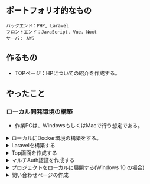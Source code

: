## ポートフォリオ的なもの

```
バックエンド：PHP, Laravel
フロントエンド：JavaScript, Vue. Nuxt
サーバ： AWS
```

## 作るもの

- TOPページ：HPについての紹介を作成する。

## やったこと

### ローカル開発環境の構築

- 作業PCは、WindowsもしくはMacで行う想定である。

<details><summary>ローカルにDocker環境の構築をする。</summary>

**コンポーザ―を同封したPHP用Dockerfileを用意する。**

```Dockerfile:Dockerfile-php
FROM php:7.3-apache

RUN apt update && apt-get install -y git libzip-dev
RUN docker-php-ext-install pdo_mysql zip

RUN curl -sS https://getcomposer.org/installer | php -- --install-dir=/usr/local/bin --filename=composer
ENV COMPOSER_ALLOW_SUPERUSER 1

RUN a2enmod rewrite

WORKDIR /var/backend
```

**docker-compose.ymlを用意する。**

```yaml:docker-compose.yml
version: '3.4'
x-logging:
  &default-logging
  driver: "json-file"
  options:
    max-size: "100k"
    max-file: "3"
volumes:
  mysql_data: { driver: local }
services:

  mysql:
    image: mysql:5.7
    environment:
      MYSQL_ROOT_PASSWORD: password
      MYSQL_DATABASE: laravel
      MYSQL_USER: user
      MYSQL_PASSWORD: password
      TZ: 'Asia/Tokyo'
    volumes:
    - mysql_data:/var/lib/mysql

  backend:
    build:
      context: .
      dockerfile: Dockerfile-php
    logging: *default-logging
    volumes:
    - ./backend:/var/www
    ports:
    - 80:80
```

**コンテナを立ち上げる**

```sh:
$ docker-compose up -d
```
</details>


<details><summary>Laravelを構築する</summary>

```sh:
$ docker-compose exec backend bash
$ composer create-project laravel/laravel=6.* laravel --prefer-dist
$ chmod -R 777 laravel/storage
$ ln -s laravel/public/ ./html
$ cd laravel; composer require barryvdh/laravel-debugbar barryvdh/laravel-ide-helper
$ php artisan ide-helper:generate
```

</details>

<details><summary>Top画面を作成する</summary>

- Laravel側ではBladeテンプレートをメインに画面を製作する。
- CSSはbootstrapを使用する。 https://getbootstrap.com/docs/4.1 
- `welcome.blade.php`をトップ画面とする。

</details>

<details><summary>マルチAuth認証を作成する</summary>

- User,Adminの二種類でAuth認証を実装する。

**Modelのディレクトリ構成**
```
models
  ├── user
  ├── admin
```

**Controllerのディレクトリ構成**
```
controllers
　├── Admin
　│   ├── Auth
　│   │   ├── LoginController.php
　│   │   ├── RegisterController.php
　│   └── HomeController.php
　├── User
　│   ├── Auth
　│   │   ├── LoginController.php
　│   │   ├── RegisterController.php
　│   └── HomeController.php
　└── Controller.php
```
**Viewsのディレクトリ構成**
```
views
  ├── user
  │   ├── auth
  │   │   ├── login.blade.php
  │   │   └── register.blade.php
  │   └── home.blade.php
  │
  ├── admin
  │   ├── auth
  │   │   ├── login.blade.php
  │   │   └── register.blade.php
  │   └── home.blade.php
  │
  └── layouts
      ├── user
      │    └── app.blade.php
      │
      └── admin
          └── app.blade.php
```

**モデルを作成する**

- `.env`ファイルを修正して、Mysqlと接続できるようにしておく。
- `php artisan migrate`を実行して、マイグレーションファイルを作成する。このタイミングで
- Admin用のモデルを作成する。`Models`ディレクトリ配下に作成されるようにする。
```
$ php artisan make:model Models/Admin -m
```

- 上記で作成されるマイグレーションファイルを、標準の`create_users_table.php`と同じようなデータ構成で修正する
```php:
<?php

use Illuminate\Database\Migrations\Migration;
use Illuminate\Database\Schema\Blueprint;
use Illuminate\Support\Facades\Schema;

class CreateAdminsTable extends Migration
{
    /**
     * Run the migrations.
     *
     * @return void
     */
    public function up()
    {
        Schema::create('admins', function (Blueprint $table) {
            $table->bigIncrements('id');
            $table->string('name');
            $table->string('email')->unique();
            $table->timestamp('email_verified_at')->nullable();
            $table->string('password');
            $table->rememberToken();
            $table->timestamps();
        });
    }

    /**
     * Reverse the migrations.
     *
     * @return void
     */
    public function down()
    {
        Schema::dropIfExists('admins');
    }
}
```
- `create_admins_table`を上記のように修正できたら、`php artisan migrate`を実行し、Adminsテーブルを作成する。
- ※マイグレーションファイルの命名ルールは以下の通りである。
  - `YYYY_MM_DD_HHIISS`: 日付の小さいものから実行される
  - `[create/update]_[テーブル名]_table`: そのままクラス名に利用される。
  - 名称は、実はなんでも良いがマイグレーションの実行内容がわかる名前をつけたほうが良い。

**ダミーデータを用意するためにSeederを作成する**

```sh:
$ php artisan make:seeder UsersTableSeeder
$ php artisan make:seeder AdminsTableSeeder
```
- 上記を実行すると、`database/seeds`配下にSeederクラスが作成される。
- 下記のようなダミーデータを各ファイルのrunメソッドに定義する。

```php:
DB::table('users')->insert([
    'name'              => 'user',
    'email'             => 'user@example.com',
    'password'          => Hash::make('user'),
    'remember_token'    => Str::random(10),
]);
DB::table('admins')->insert([
    'name'              => 'admin',
    'email'             => 'admin@example.com',
    'password'          => Hash::make('admin'),
    'remember_token'    => Str::random(10),
]); 
```
- 上記のダミーデータ作成処理が同時に実行されるように、`database/seeds/DatabaseSeeder.php`のrunメソッドに下記を追記する。

```php:
$this->call([
    UsersTableSeeder::class,
    AdminsTableSeeder::class,
]);
```

- 上記までの準備が出来たら、`$ php artisan db:seed`を実行してダミーデータを実際に準備する。

**Userモデルも階層にあわせるようにする**

- Userモデルは標準のままだと、`app`ディレクトリ直下にUser.phpとして設置されるので、`app/Models`配下に移動させておく。
- 移動させたら`User.php`の先頭のほうに定義している`namespace`も`namespace App\Models;`に忘れずに書き換えておく。
- `User.php`をuseしている下記2点もも修正する。
  - app/Http/Controllers/Auth/RegisterController.php
  - config/auth.php

**Admin.phpを実装する**

- 自動生成した`Admin.php`は、下記のように単純なモデル (Eloquent継承クラス) になっていることに注意。
```php:
<?php

namespace App\Models;

use Illuminate\Database\Eloquent\Model;

class Admin extends Model
{
}
```
- `User.php`同様に、`Authenticatable`を継承させるように修正する。
```php:
<?php

namespace App\Models;

use Illuminate\Contracts\Auth\MustVerifyEmail;
use Illuminate\Foundation\Auth\User as Authenticatable;
use Illuminate\Notifications\Notifiable;

class Admin extends Authenticatable
{
    use Notifiable;

    /**
     * The attributes that are mass assignable.
     *
     * @var array
     */
    protected $fillable = [
        'name', 'email', 'password',
    ];

    /**
     * The attributes that should be hidden for arrays.
     *
     * @var array
     */
    protected $hidden = [
        'password', 'remember_token',
    ];

    /**
     * The attributes that should be cast to native types.
     *
     * @var array
     */
    protected $casts = [
        'email_verified_at' => 'datetime',
    ];
}
```

**Guardの追加** 

- `config/auth.php`にAdminの認証方式を追加する。
- 変更点は下記。
  - デフォルトの認証 (`defaults`) を修正する。標準のままだと「web」になっているので、分かりづらいので「user」に返る。
  - `guards`を変更・追加する。「web」を「user」というGuard名に変更。「admin」を追加 (userとほぼ同じ、providerだけ`admins`にする)。
  - `providers`に追加。「users」と同じような構成で「admins」を追加。「model」は「`App\Models\Admin::class`」を指定する。
  - `passwords`に追加。「users」と同じような構成で「admins」を追加。「provider」だけ「`admins`」にする。

**HomeControllerの作成**

- Controllers配下にAdminとUserディレクトリを作成
- それぞれのディレクトリに`HomeController`を作成する。`HomeController`は、ログイン後に表示する画面出力用。
```sh:
php artisan make:controller Admin/HomeController --resource
php artisan make:controller User/HomeController --resource
```
- 作成したら、`__construct`メソッドと`index`メソッドの実装を行う。
```php:
    public function __construct()
    {
        // User/HomeControllerの場合
        $this->middleware('auth:user');
        // Admin/HomeControllerの場合
        $this->middleware('auth:admin');
    }

    public function index()
    {
        return view('user.home');
    }
```

**ルーティング設定を行う**

- `routes/web.php`に、作成したControllerとのパスを紐づとAuth認証をそれぞれ指定
```php:
// User
Route::namespace('User')->prefix('user')->name('user.')->group(function () {

    // ログイン認証関連
    Auth::routes([
        'register' => true,
        'reset'    => false,
        'verify'   => false
    ]);

    // ログイン認証後
    Route::middleware('auth:user')->group(function () {
        // TOPページ
        Route::resource('home', 'HomeController', ['only' => 'index']);
    });
});
// Admin 
Route::namespace('Admin')->prefix('admin')->name('admin.')->group(function () {

    // ログイン認証関連
    Auth::routes([
        'register' => true,
        'reset'    => false,
        'verify'   => false
    ]);

    // ログイン認証後
    Route::middleware('auth:admin')->group(function () {
        // TOPページ
        Route::resource('home', 'HomeController', ['only' => 'index']);
    });
});
```

- `Route::namespace`: 名前空間下のコントローラを表す。`App\Http\Controllers\Admin`等。同じコントローラー名でも見やすかったり、ディレクトリに分けてルートが書ける
- `name`: 名前付きルート。特定のルートへのURLを生成する。
- `prefix`: ルートプレフィックス。グループ内の各ルートに対して、指定されたURIのプレフィックスを指定する。`admin/register`等。
- `only`: 必要なリソースを限定する。上記の場合、`HomeController`はindexしかいらない。

**$redirectToの設定**

- $redirectToのプロパティは`RouteServiceProvider`の定数で管理する。
- 従来、認証関連のリダイレクトは、認証関連のコントローラーの`RedirectTo`プロパティで管理していたが、Ver6.8からRouteServiceProviderの定数HOMEに集約された。
- 具体的には、`app/Providers/RouteServiceProvider.php`で以下のように、それぞれのリダイレクト先を設定する。
```php:
    // Userのリダイレクト先
    public const HOME = '/user/home';
    // Adminのリダイレクト先
    public const ADMIN_HOME = '/admin/home'; 
```
- 未ログイン時の挙動を設定する必要があるので、`app/Http/Middleware/Authenticate.php`に、未ログイン時にログイン認証が必要なページにアクセスした時のリダイレクト先を指定する。
```php:
namespace App\Http\Middleware;

use Illuminate\Support\Facades\Route;
use Illuminate\Auth\Middleware\Authenticate as Middleware;

class Authenticate extends Middleware
{
    protected $user_route  = 'user.login';
    protected $admin_route = 'admin.login';

    protected function redirectTo($request)
    {
        // ルーティングに応じて未ログイン時のリダイレクト先を振り分ける
        if (!$request->expectsJson()) {
            if (Route::is('user.*')) {
                return route($this->user_route);
            } elseif (Route::is('admin.*')) {
                return route($this->admin_route);
            }
        }
    }
}
```
- また、にログインしてる時に`/login`にアクセスしてきた時のリダイレクト先を`app/Http/Middleware/RedirectIfAuthenticated.php`で指定する。
```php:
<?php

namespace App\Http\Middleware;

use App\Providers\RouteServiceProvider;
use Closure;
use Illuminate\Support\Facades\Auth;

class RedirectIfAuthenticated
{
    /**
     * Handle an incoming request.
     *
     * @param  \Illuminate\Http\Request  $request
     * @param  \Closure  $next
     * @param  string|null  $guard
     * @return mixed
     */
    public function handle($request, Closure $next, $guard = null)
    {
        if (Auth::guard($guard)->check() && $guard === 'user') {
            return redirect(RouteServiceProvider::HOME);
        } elseif (Auth::guard($guard)->check() && $guard === 'admin') {
            return redirect(RouteServiceProvider::ADMIN_HOME);
        }

        return $next($request);
    }
}
```

**User,AdminのLoginコントローラおよび新規登録コントローラを作成する**

- 標準の`app/Http/Controllers/Auth/LoginController.php`を参考に、下記2種類のLoginControllerを作成する。
  - `app/Http/Controllers/User/Auth/LoginController.php`
  - `app/Http/Controllers/Admin/Auth/LoginController.php`
- 標準の`app/Http/Controllers/Auth/RegisterController.php`を参考に、下記2種類のLoginControllerを作成する。
  - `app/Http/Controllers/User/Auth/RegisterController.php`
  - `app/Http/Controllers/Admin/Auth/RegisterController.php`

**View側を作成する**

- `resources/views/layouts/user/app.blade.php`にユーザ画面用のレイアウトを実装する。
- `resources/views/layouts/admin/app.blade.php`に管理画面用のレイアウトを実装する。

- レイアウトを実装したら、ログイン画面を作成する。
- ユーザ用のログイン画面は、`resources/views/user/auth/login.blade.php`とする。
- 管理者用のログイン画面は、`resources/views/admin/auth/login.blade.php`とする。
- ユーザ用の新規登録画面は、`resources/views/user/auth/register.blade.php`とする。
- 管理者用の新規登録画面は、`resources/views/admin/auth/register.blade.php`とする。
- ユーザ用のログイン後の画面は、`resources/views/user/home.blade.php`とする。
- 管理者用のログイン後の画面は、`resources/views/admin/home.blade.php`とする。

- CSSがあたってないと見栄えが悪いので、`laravel/ui`のものを採用する。
```sh:
# laravel/uiのインストール Laravel7.xがリリースされて以降、バージョンを付与しないとエラーになっている。
# Laravel 6.xの場合は、 laravel/ui 1.* Laravel7.xの場合は、 laravel/ui
$ composer require laravel/ui 1.* --dev
# ログイン画面の作成
$ php artisan ui vue --auth
# 上記を実行すると以下のようなファイルが追加・変更が行われる。 
#   backend/laravel/webpack.mix.jsの変更。内容的には変わってない。
#   backend/laravel/resources/js/app.jsの変更。 Vueの読み込みとか
#   backend/laravel/resources/js/bootstrap.jsの変更。 popper.jsの読み込みやjqueryの登録とか。
#   backend/laravel/resources/sass/app.scssの変更。variablesの読み込み、Font読み込みなどなど。
#   backend/laravel/routes/web.phpの変更。認証(Auth::routes();)やHomeへのルーティングが追加されている。
#   backend/laravel/app/Http/Controllers/HomeController.phpの新規追加。
#   backend/laravel/resources/js/components/の新規追加
#   backend/laravel/resources/sass/_variables.scss
#   backend/laravel/resources/views/auth/の新規追加
#   backend/laravel/resources/views/home.blade.phpの新規追加
#   backend/laravel/resources/views/layouts/app.blade.phpの新規追加
# ログイン用テーブルの作成 (序盤で行ったのでやらないでよい。)
# $ php artisan migrate
# Node.jsのインストール
$ curl -sL https://deb.nodesource.com/setup_10.x | bash -
$ apt-get install -y nodejs
# 必要なPackageをインストール
$ npm install
# CSS/JSを作成ビルド
$ npm run dev
```
- 上記を実行することで、public配下にコンパイルされたJSとCSSがコンパイルされる。
- おそらく画面レイアウトが綺麗になっているかと思うので、事前に用意したダミーデータでログインを試す。
</details>

<details><summary>プロジェクトをローカルに展開する(Windows 10 の場合)</summary>

```sh:
# プロジェクトをクローンする。
git clone https://github.com/pochon-tech/portfolio.git .
# ローカル環境にコンテナを立ち上げる。
docker-compose up -d
# Laravelのコンテナに接続する。
docker-compose exec backend bash
# vendorディレクトリが無いので、下記のコマンドを実行して作成する。※注意
# cd laravel; composer update
# composer.lockがある場合は下記の方がよい。
# 下記のコマンドだと、composer.jsonではなく、composer.lockファイルを見にいくため、ライブラリ群のバージョンを他のメンバーと統一することができる。
cd laravel
composer install
# ENVファイルを作成する。MYSQLの接続情報等を書き換える。
cp .env.example .env
vi .env
# アプリケーションキーの初期化をおこなう。これを行うと、ユーザーのセッション情報、パスワードの暗号化をよりセキュアにできる。
php artisan key:generate
# マイグレーションを行う
php artisan migrate
# テストデータを準備する。(Seederがある場合)
php artisan db:seed
# もし、[ReflectionException]とかClass ‘HogeHoge’ not foundのようなエラーが出たら、次のコマンドでオートロードの定義を更新
# composer dump-autoload
# 下記のコマンドで、「再マイグレーション＆seed実行」が可能。マイグレーションファイル再定義したときとかに覚えておくと便利。
# php artisan migrate:refresh --seed
# Storageディレクトリを書き込めるようにしておく。
chmod -R 777 storage
# publicディレクトリの参照を設定する。
rm -rf /var/www/html/
ln -s /var/www/laravel/public/ /var/www/html
```

</details>

<details><summary>問い合わせページの作成</summary>

- 前述の手順でローカル環境にプロジェクトをClone。(既存であるなら問題ない)
- 基本的なCRUDを実装する。

**モデルの作成**

```sh:
$ docker-compose run backend bash -c "cd laravel; php artisan make:model Contact --migration"
```
- 上記のコマンドを実行することで、Contactモデルとマイグレーションファイルが自動生成される。
- 作成されたマイグレーションファイルを開き、upメソッドを更新する。

```php:backend\laravel\database\migrations\2020_05_16_034540_create_contacts_table.php
Schema::create('contacts', function (Blueprint $table) {
    $table->increments('id');
    $table->timestamps();
    $table->string('first_name');
    $table->string('last_name');
    $table->string('email');
    $table->string('job_title');
    $table->string('city');   
    $table->string('country');
});
```
- Schemaファサードのcreateメソッドを使用してテーブルを作成することができる。
- createメソッドは引数を2つ受け取る。最初は「テーブル名」で、2つ目は新しいテーブルを定義するために使用する「Blueprint」オブジェクトを受け取るクロージャ。
- 上記の変更が終わったら、下記コマンドで、テーブルの作成を実行する。

```sh:
$ docker-compose run backend bash -c "cd laravel; php artisan migrate"
# Mysqlに接続
$ docker-compose exec mysql bash -c "mysql -uuser -ppassword -Dlaravel"
# どのようなテーブルが作られたか確認
> SHOW CREATE TABLE `contacts`\G;
```
- 続いて、モデルを編集する。
- 生成されたContact.phpをmodelsディレクトリに移動し、下記の変更を行う。

```php:
namespace App\Models; // modelsディレクトリに移動させたので
class Contact extends Model
{
    // ホワイトリスト： $fillableに指定したカラムのみ、create()やfill()、update()で値が代入される。
    // $contact->update($request->all()); <- $fillableに指定していないもの以外は入らない。
    protected $fillable = [
        'first_name', 'last_name', 'email', 'city', 'country', 'job_title'
    ];
    // ブラックリスト：$guardedに指定したカラムのみ、create()やfill()、update()で値が代入されない。
    // $contact->update($request->all()); <- $guardedに指定していないものは全て入り得る
    // protected $guarded = [];
}
```
- $fillableと$guardedは、**Model・DB単位で予期せぬ代入が起こると困るもの**を書く。どちらか一方で構わない。
- $fillableを採用する
  - $fillable を採用する理由として、**Eloquentからの派生Classの$fillableの記述を見るだけで、そのClassが持ちうるプロパティが一目でわかりやすい**。※ただし、Relationは確認できない。
  - $guarded を採用する場合、DBを眺めてClassのプロパティについて調べるコストが発生する。
  - 2〜10個のフィールドがある場合は、fillableを使用するのが適切。それ以上は多くて見づらい。

**コントローラおよびルーティングの作成**

- モデルを作成した後は、下記のコマンドでコントローラを作成する。

```sh:
$ docker-compose run backend bash -c "cd laravel; php artisan make:controller ContactController --resource"
```
- 次に`routes/web.php`ファイルを開き、ルーティングを追加する。

```php:
// Contact系
Route::resource('contacts', 'ContactController');
```
- 上記の一行で、各メソッドに紐づいたルーティングが定義される。
- 紐づいたルーティングの確認は、下記のコマンドを実行することで確認することができる。

```sh:
$ docker-compose run backend bash -c "cd laravel; php artisan route:list"
+--------+-----------+-------------------------------+-----------------------+-------------------------------------------------------------------------+------------------------------------------------------+
| Domain | Method    | URI                           | Name                  | Action                                                                  | Middleware                                           |
+--------+-----------+-------------------------------+-----------------------+-------------------------------------------------------------------------+------------------------------------------------------+
|        | GET|HEAD  | contacts                      | contacts.index        | App\Http\Controllers\ContactController@index                            | web                                                  |
|        | POST      | contacts                      | contacts.store        | App\Http\Controllers\ContactController@store                            | web                                                  |
|        | GET|HEAD  | contacts/create               | contacts.create       | App\Http\Controllers\ContactController@create                           | web                                                  |
|        | GET|HEAD  | contacts/{contact}            | contacts.show         | App\Http\Controllers\ContactController@show                             | web                                                  |
|        | PUT|PATCH | contacts/{contact}            | contacts.update       | App\Http\Controllers\ContactController@update                           | web                                                  |
|        | DELETE    | contacts/{contact}            | contacts.destroy      | App\Http\Controllers\ContactController@destroy                          | web                                                  |
|        | GET|HEAD  | contacts/{contact}/edit       | contacts.edit         | App\Http\Controllers\ContactController@edit                             | web   
```
- ちなみに、RESTful APIのみを公開するコントローラーを作成する場合は、`Route::apiResource('contacts', 'ContactController');`のように、ルーティングに定義することで、HTMLテンプレートの提供に使用されるルートを除外できる。

**CRUD操作の実装**

- まずは、作成されたContactコントローラ内でContactモデルを使用するために、`use`する。

```php:
use App\Models\Contact;
```
- 続いて、`store()メソッド`内で登録処理を実装する。

```php:
    public function store(Request $request)
    {
        // 入力項目のValidate
        $request->validate([
            'first_name'=>'required',
            'last_name'=>'required',
            'email'=>'required'
        ]);
        // モデルインスタンスに値を格納
        $contact = new Contact([
            'first_name' => $request->get('first_name'),
            'last_name' => $request->get('last_name'),
            'email' => $request->get('email'),
            'job_title' => $request->get('job_title'),
            'city' => $request->get('city'),
            'country' => $request->get('country')
        ]);
        // DBへ登録
        $contact->save();
        return redirect('/contacts')->with('success', 'Contact saved!');
    }
```
- 続いて、`create()メソッド`に描画するテンプレートを追加する。

```php:
    public function create()
    {
        return view('contacts.create');
    }
```
- ここで、`create()メソッド`では、使用可能なテンプレート`create.blade.php`が`resources/views/contacts`フォルダ内に存在する必要がある。
- なので、`contacts/create.blade.php`を作成する。

```sh:
$ mkdir backend/laravel/resources/views/contacts
$ touch backend/laravel/resources/views/contacts/create.blade.php
```
- 今回、User側のレイアウトを想定して、テンプレートを実装する。

```php:
@extends('layouts.user.app')

@section('content')
<div class="row">
 <div class="col-sm-8 offset-sm-2">
    <h1 class="display-6">お問い合わせ</h1>
  <div>
    @if ($errors->any())
      <div class="alert alert-danger">
        <ul>
            @foreach ($errors->all() as $error)
              <li>{{ $error }}</li>
            @endforeach
        </ul>
      </div><br />
    @endif
      <form method="post" action="{{ route('contacts.store') }}">
          @csrf
          <div class="form-group">    
              <label for="first_name">First Name:</label>
              <input type="text" class="form-control" name="first_name"/>
          </div>

          <div class="form-group">
              <label for="last_name">Last Name:</label>
              <input type="text" class="form-control" name="last_name"/>
          </div>

          <div class="form-group">
              <label for="email">Email:</label>
              <input type="text" class="form-control" name="email"/>
          </div>
          <div class="form-group">
              <label for="city">City:</label>
              <input type="text" class="form-control" name="city"/>
          </div>
          <div class="form-group">
              <label for="country">Country:</label>
              <input type="text" class="form-control" name="country"/>
          </div>
          <div class="form-group">
              <label for="job_title">Job Title:</label>
              <input type="text" class="form-control" name="job_title"/>
          </div>                         
          <button type="submit" class="btn btn-primary">Add contact</button>
      </form>
  </div>
</div>
</div>
@endsection
```
- 続いて、`index()メソッド`内で一覧取得処理を実装する。

```php:
    public function index()
    {
        $contacts = Contact::all();
        return view('contacts.index', compact('contacts'));
    }
```
- 登録の時と同じように、対応するテンプレートを作成する。

```sh:
$ touch backend/laravel/resources/views/contacts/index.blade.php
```
- 一覧の中身を実装する。

```php:
@extends('layouts.user.app')

@section('content')
<div class="row">
<div class="col-sm-12">
    <h1 class="display-6">お問い合わせ</h1>  
  <table class="table table-striped">
    <thead>
        <tr>
          <td>ID</td>
          <td>Name</td>
          <td>Email</td>
          <td>Job Title</td>
          <td>City</td>
          <td>Country</td>
          <td colspan = 2>Actions</td>
        </tr>
    </thead>
    <tbody>
        @foreach($contacts as $contact)
        <tr>
            <td>{{$contact->id}}</td>
            <td>{{$contact->first_name}} {{$contact->last_name}}</td>
            <td>{{$contact->email}}</td>
            <td>{{$contact->job_title}}</td>
            <td>{{$contact->city}}</td>
            <td>{{$contact->country}}</td>
            <td>
                <a href="{{ route('contacts.edit',$contact->id) }}" class="btn btn-primary">Edit</a>
            </td>
            <td>
                <form action="{{ route('contacts.destroy', $contact->id) }}" method="post">
                  @csrf
                  @method('DELETE')
                  <button class="btn btn-danger" type="submit">Delete</button>
                </form>
            </td>
        </tr>
        @endforeach
    </tbody>
  </table>
<div>
</div>
@endsection
```
- 続いて、`edit()メソッド`に更新対象の情報を取得して更新画面描画処理を実装する。

```php:
    public function edit($id)
    {
        $contact = Contact::find($id);
        return view('contacts.edit', compact('contact'));        
    }
```
- 続いて、`update()メソッド`に実際の更新処理を実装する。

```php:
    public function update(Request $request, $id)
    {
        $request->validate([
            'first_name'=>'required',
            'last_name'=>'required',
            'email'=>'required'
        ]);

        $contact = Contact::find($id);
        $contact->first_name =  $request->get('first_name');
        $contact->last_name = $request->get('last_name');
        $contact->email = $request->get('email');
        $contact->job_title = $request->get('job_title');
        $contact->city = $request->get('city');
        $contact->country = $request->get('country');
        $contact->save();

        return redirect('/contacts')->with('success', 'Contact updated!');
    }
```
- 登録の時と同じように、対応するテンプレートを作成する。

```sh:
$ touch backend/laravel/resources/views/contacts/edit.blade.php
```
- 更新用画面を実装する。

```php:
@extends('layouts.user.app')

@section('content')
<div class="row">
    <div class="col-sm-8 offset-sm-2">
        <h1 class="display-3">Update a contact</h1>

        @if ($errors->any())
        <div class="alert alert-danger">
            <ul>
                @foreach ($errors->all() as $error)
                <li>{{ $error }}</li>
                @endforeach
            </ul>
        </div>
        <br /> 
        @endif
        <form method="post" action="{{ route('contacts.update', $contact->id) }}">
            @method('PATCH') 
            @csrf
            <div class="form-group">

                <label for="first_name">First Name:</label>
                <input type="text" class="form-control" name="first_name" value={{ $contact->first_name }} />
            </div>

            <div class="form-group">
                <label for="last_name">Last Name:</label>
                <input type="text" class="form-control" name="last_name" value={{ $contact->last_name }} />
            </div>

            <div class="form-group">
                <label for="email">Email:</label>
                <input type="text" class="form-control" name="email" value={{ $contact->email }} />
            </div>
            <div class="form-group">
                <label for="city">City:</label>
                <input type="text" class="form-control" name="city" value={{ $contact->city }} />
            </div>
            <div class="form-group">
                <label for="country">Country:</label>
                <input type="text" class="form-control" name="country" value={{ $contact->country }} />
            </div>
            <div class="form-group">
                <label for="job_title">Job Title:</label>
                <input type="text" class="form-control" name="job_title" value={{ $contact->job_title }} />
            </div>
            <button type="submit" class="btn btn-primary">Update</button>
        </form>
    </div>
</div>
@endsection
```
- 続いて、`destroy()`メソッドに削除処理を実装する。

```php:
    public function destroy($id)
    {
        $contact = Contact::find($id);
        $contact->delete();

        return redirect('/contacts')->with('success', 'Contact deleted!');
    }
```
- 今まで、登録・更新・削除処理を実装する中で、noticeを一覧画面へ返すような処理を実装していたので、一覧画面(index.blade.php)でnoticeが表示されうように修正する。

```php:
@section('content')
<div class="col-sm-12">
  @if(session()->get('success'))
    <div class="alert alert-success">
      {{ session()->get('success') }}  
    </div>
  @endif
</div>
```
- 以上で、BaseなCRUD操作の実装が完了。
- 良いタイミングなので、Git Tag付けしておく。

```sh:
# 今までの作業内容をコミットPUSH
$ git add -A; git commit -m"proceeded"; git push origin;
# ローカルのタグを消す
$ git tag -d v1.0
# リモートのタグ消す場合
$ git push origin :v1.0
# タグを付ける
$ git tag -a v1.0 -m 'Base CRUD Application & Multi Auth'
# リモートにタグ反映
$ git push origin v1.0
# リモートにタグ全て反映
#$ git push origin --tags
# タグベースでClone 
$ git clone リポジトリ名 -b ブランチorタグ名
```

**画像アップロード機能追加**

- お問い合わせ画面に画像のアップロード機能を追加する。
- アップロード画像のfilename格納するカラムを追加する必要があるので、マイグレーションファイルを新たに作成する。
- マイグレーションのファイル名は以下を参考に決めた。
  - カラム名はファイル名に含めない。複数カラムの場合や開発途中で名称変更となった場合手間。
  - 日付でユニーク化。
  - _tableは省略。テーブル操作なので。

```sh:
$ docker-compose run backend bash -c "cd laravel; php artisan make:migration modifycontacts_20200516 --table=contacts"
```
- 作成したら、下記のようにカラム追加・削除の定義を行う。

```php:
    public function up()
    {
        Schema::table('contacts', function (Blueprint $table) {
            $table->string('file_name');
        });
    }
    public function down()
    {
        Schema::table('contacts', function (Blueprint $table) {
            $table->dropColumn('file_name');
        });
    }
```
- 追記したら、マイグレーションを実行する。

```sh:
$ docker-compose run backend bash -c "cd laravel; php artisan migrate"
```
- 続いて、テンプレートにfile選択を追加する。Formのenctypeも変更。

```php:
      <form method="post" action="{{ route('contacts.store') }}" enctype="multipart/form-data">
          @csrf
          <div class="form-group">
              <label for="file">file:</label>
              <input type="file" class="form-control" name="file">
          </div>
```
- 続いて、コントローラの`store()メソッド`に処理を追加する。

```php:

    public function store(Request $request)
    {
        // 入力項目のValidate
        $request->validate([
            'file' => 'required|file|image|mimes:jpeg,png,jpg,gif|max:2048',
```
- Validateで指定した夫々の機能について
  - file: フィールドがアップロードに成功したファイルであることをバリデートする。
  - image: フィールドで指定されたファイルが画像(jpg、png、bmp、gif、svg)であることをバリデートする。
  - mimes:foo,bar,…: フィールドで指定されたファイルが拡張子のリストの中のMIMEタイプのどれかと一致することをバリデートする。
  - max: フィールドが最大値として指定された値以下であることをバリデートする。sizeルールと同様の判定方法で、文字列、数値、配列、ファイルが評価される。
- 続いて、`store()メソッド`に画像を保存する処理を追加する。
- 今回はローカルの`storage/images`ディレクトリ配下に画像は保存する。
```php:
    public function store(Request $request)
    {
        $filename = $request->file->store('public/images');
        // モデルインスタンスに値を格納
        $contact = new Contact([
            'file_name' => basename($filename),
```
- また、使用しているContactモデルには、ホワイトリストに「file_name」を事前に追加しておく。
- 続いて、画像の表示を実装する。
- Storage配下に画像を保存しているので、シンボリックリンクを張る必要がある。

```php:
$ docker-compose run backend bash -c "cd laravel; php artisan storage:link"
```
- 上記を実行することで、public/storage から storage/public にシンボリックリンクが作成される。
- 一覧画面に画像を表示するようにテンプレートを修正する。

```php:
    <td><img src="{{asset('storage/images/'.$contact->file_name)}}" width="100px" height="100px"></td>
```
- 続いて、更新の画面も修正しておく。

```php:
        <form method="post" action="{{ route('contacts.update', $contact->id) }}" enctype="multipart/form-data">
            @method('PATCH') 
            @csrf
            <div class="form-group">
                <label for="first_name">Image:</label>
                <input type="file" class="form-control" name="file">
            </div>
```

</details>
